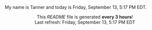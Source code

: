 My name is Tanner and today is Friday, September 13, 5:17 PM EDT.

<p align="center">This <i>README</i> file is generated <b>every 3 hours</b>!</br>Last refresh: Friday, September 13, 5:17 PM EDT<br /></p>

